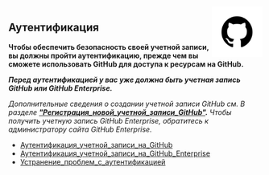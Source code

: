 <img src="pngwing.png" alt="Logo" width="100" align="right" />

## Аутентификация

**Чтобы обеспечить безопасность своей учетной записи, вы должны пройти аутентификацию, прежде чем вы сможете использовать GitHub для доступа к ресурсам на GitHub.**

***Перед аутентификацией у вас уже должна быть учетная запись GitHub или GitHub Enterprise.***

*Дополнительные сведения о создании учетной записи GitHub см. В разделе **["Регистрация_новой_учетной_записи_GitHub"](https://docs.github.com/en/articles/signing-up-for-a-new-github-account).**
Чтобы получить учетную запись GitHub Enterprise, обратитесь к администратору сайта GitHub Enterprise.*

- [Аутентификация_учетной_записи_на_GitHub](https://docs.github.com/en/desktop/getting-started-with-github-desktop/authenticating-to-github#authenticating-an-account-on-github-1)
- [Аутентификация_учетной_записи_на_GitHub_Enterprise](https://docs.github.com/en/desktop/getting-started-with-github-desktop/authenticating-to-github#authenticating-an-account-on-github-enterprise-1)
- [Устранение_проблем_с_аутентификацией](https://docs.github.com/en/desktop/getting-started-with-github-desktop/authenticating-to-github#troubleshooting-authentication-issues)